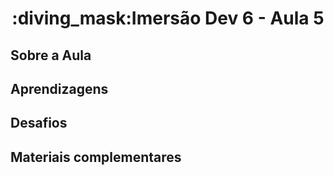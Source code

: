 <h1 align="center">:diving_mask:Imersão Dev 6 - Aula 5</h1>

## **Sobre a Aula**


## **Aprendizagens** 


## **Desafios**


## **Materiais complementares**

